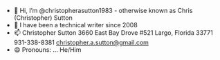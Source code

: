 - 👋 Hi, I’m @christopherasutton1983 - otherwise known as Chris (Christopher) Sutton 
- 👀 I have been a technical writer since 2008
- 📫 Christopher Sutton
      3660 East Bay Drove
      #521
      Largo, Florida 33771
      931-338-8381
      christopher.a.sutton@gmail.com
- 😄 Pronouns: ... He/Him

<!---
christopherasutton1983/christopherasutton1983 is a ✨ special ✨ repository because its `README.md` (this file) appears on your GitHub profile.
You can click the Preview link to take a look at your changes.
--->
